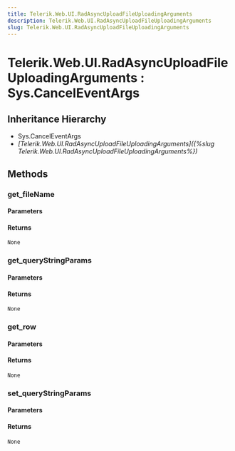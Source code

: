 ```yaml
---
title: Telerik.Web.UI.RadAsyncUploadFileUploadingArguments
description: Telerik.Web.UI.RadAsyncUploadFileUploadingArguments
slug: Telerik.Web.UI.RadAsyncUploadFileUploadingArguments
---
```


# Telerik.Web.UI.RadAsyncUploadFileUploadingArguments : Sys.CancelEventArgs 

## Inheritance Hierarchy

* Sys.CancelEventArgs
* *[Telerik.Web.UI.RadAsyncUploadFileUploadingArguments]({%slug Telerik.Web.UI.RadAsyncUploadFileUploadingArguments%})*


## Methods

###  get_fileName

#### Parameters

#### Returns

`None` 

### get_queryStringParams

#### Parameters

#### Returns

`None` 

### get_row

#### Parameters

#### Returns

`None` 

### set_queryStringParams

#### Parameters

#### Returns

`None` 



